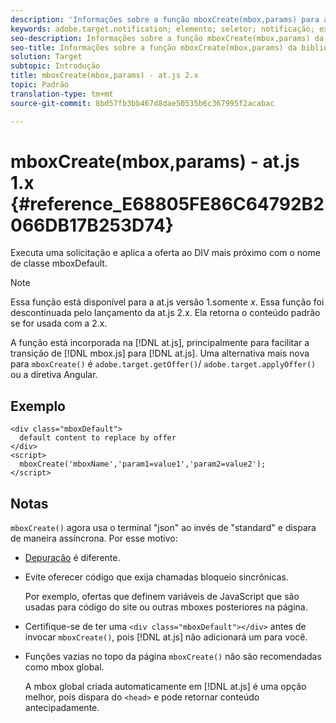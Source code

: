 ```yaml
---
description: 'Informações sobre a função mboxCreate(mbox,params) para at.js. '
keywords: adobe.target.notification; elemento; seletor; notificação; extensão
seo-description: Informações sobre a função mboxCreate(mbox,params) da biblioteca at.js de JavaScript do Adobe Target.
seo-title: Informações sobre a função mboxCreate(mbox,params) da biblioteca at.js de JavaScript do Adobe Target.
solution: Target
subtopic: Introdução
title: mboxCreate(mbox,params) - at.js 2.x
topic: Padrão
translation-type: tm+mt
source-git-commit: 8bd57fb3bb467d8dae50535b6c367995f2acabac

---
```



# mboxCreate(mbox,params) - at.js 1.x {#reference_E68805FE86C64792B2066DB17B253D74}

Executa uma solicitação e aplica a oferta ao DIV mais próximo com o nome de classe mboxDefault.

>[!NOTE]
>
>Essa função está disponível para a at.js versão 1.somente *x*. Essa função foi descontinuada pelo lançamento da at.js 2.x. Ela retorna o conteúdo padrão se for usada com a 2.x.

A função está incorporada na [!DNL at.js], principalmente para facilitar a transição de [!DNL mbox.js] para [!DNL at.js]. Uma alternativa mais nova para `mboxCreate()` é `adobe.target.getOffer()`/ `adobe.target.applyOffer()` ou a diretiva Angular.

## Exemplo

```
<div class="mboxDefault"> 
  default content to replace by offer 
</div> 
<script> 
  mboxCreate('mboxName','param1=value1','param2=value2'); 
</script>
```

## Notas

`mboxCreate()` agora usa o terminal "json" ao invés de "standard" e dispara de maneira assíncrona. Por esse motivo:

* [Depuração](../../c-implementing-target/c-implementing-target-for-client-side-web/c-target-debugging-atjs/target-debugging-atjs.md#concept_CAE591DA8C404C22917584ECD4F7494F) é diferente.
* Evite oferecer código que exija chamadas bloqueio sincrônicas.

   Por exemplo, ofertas que definem variáveis de JavaScript que são usadas para código do site ou outras mboxes posteriores na página.

* Certifique-se de ter uma `<div class="mboxDefault"></div>` antes de invocar `mboxCreate()`, pois [!DNL at.js] não adicionará um para você.

* Funções vazias no topo da página `mboxCreate()` não são recomendadas como mbox global.

   A mbox global criada automaticamente em [!DNL at.js] é uma opção melhor, pois dispara do `<head>` e pode retornar conteúdo antecipadamente.